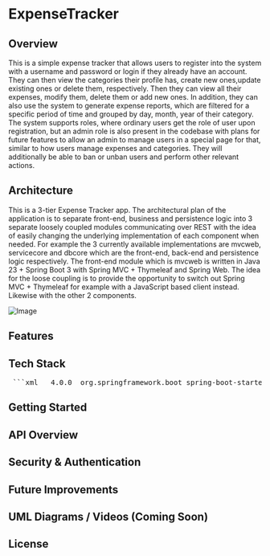 # ExpenseTracker


## Overview
This is a simple expense tracker that allows users to register into the system with a username and password or login if they already have an account.
They can then view the categories their profile has, create new ones,update existing ones or delete them, respectively.
Then they can view all their expenses, modify them, delete them or add new ones. In addition, they can also use the system to generate expense reports,
which are filtered for a specific period of time and grouped by day, month, year of their category. The system supports roles, where ordinary users
get the role of user upon registration, but an admin role is also present in the codebase with plans for future features to allow an admin to manage users
in a special page for that, similar to how users manage expenses and categories. They will additionally be able to ban or unban users and perform other relevant actions. 


## Architecture
This is a 3-tier Expense Tracker app.
The architectural plan of the application is to separate front-end, business and persistence logic into 3 separate loosely coupled modules communicating over REST
with the idea of easily changing the underlying implementation of each component when needed. For example the 3 currently available implementations are 
mvcweb, servicecore and dbcore which are the front-end, back-end and persistence logic respectively. The front-end module which is mvcweb is written in 
Java 23 + Spring Boot 3 with Spring MVC + Thymeleaf and Spring Web. The idea for the loose coupling is to provide the opportunity to switch out
Spring MVC + Thymeleaf for example with a JavaScript based client instead. Likewise with the other 2 components.

![Image](https://github.com/user-attachments/assets/d051e387-e9ea-481f-85a0-e102cedf3548)

## Features

## Tech Stack
<pre lang="markdown"> ```xml <?xml version="1.0" encoding="UTF-8"?> <project xmlns="http://maven.apache.org/POM/4.0.0" xmlns:xsi="http://www.w3.org/2001/XMLSchema-instance" xsi:schemaLocation="http://maven.apache.org/POM/4.0.0 https://maven.apache.org/xsd/maven-4.0.0.xsd"> <modelVersion>4.0.0</modelVersion> <parent> <groupId>org.springframework.boot</groupId> <artifactId>spring-boot-starter-parent</artifactId> <version>3.4.0</version> <relativePath/> </parent> <groupId>com.momchilgenov.springboot</groupId> <artifactId>mvcweb</artifactId> <version>0.0.1-SNAPSHOT</version> <name>mvcweb</name> <description>Presentation Layer Project for Expense Tracker</description> <properties> <java.version>23</java.version> </properties> <dependencies> <dependency> <groupId>org.springframework.boot</groupId> <artifactId>spring-boot-starter-thymeleaf</artifactId> </dependency> <dependency> <groupId>org.springframework.boot</groupId> <artifactId>spring-boot-starter-web</artifactId> </dependency> <dependency> <groupId>org.springframework.boot</groupId> <artifactId>spring-boot-devtools</artifactId> <scope>runtime</scope> <optional>true</optional> </dependency> <dependency> <groupId>org.springframework.boot</groupId> <artifactId>spring-boot-starter-test</artifactId> <scope>test</scope> </dependency> <dependency> <groupId>org.springframework.boot</groupId> <artifactId>spring-boot-starter-webflux</artifactId> </dependency> <dependency> <groupId>io.jsonwebtoken</groupId> <artifactId>jjwt-api</artifactId> <version>0.11.5</version> </dependency> <dependency> <groupId>io.jsonwebtoken</groupId> <artifactId>jjwt-impl</artifactId> <version>0.11.5</version> </dependency> <dependency> <groupId>io.jsonwebtoken</groupId> <artifactId>jjwt-jackson</artifactId> <version>0.11.5</version> </dependency> <dependency> <groupId>org.springframework.boot</groupId> <artifactId>spring-boot-starter-security</artifactId> </dependency> <dependency> <groupId>org.jfree</groupId> <artifactId>jfreechart</artifactId> <version>1.5.3</version> </dependency> </dependencies> <build> <plugins> <plugin> <groupId>org.springframework.boot</groupId> <artifactId>spring-boot-maven-plugin</artifactId> </plugin> </plugins> </build> </project> ``` </pre>


## Getting Started

## API Overview

## Security & Authentication

## Future Improvements

## UML Diagrams / Videos (Coming Soon)

## License

